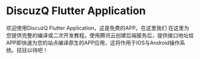 # DiscuzQ Flutter Application
欢迎使用DiscuzQ Flutter Application，这是免费的APP。在这里我们
在这里为您提供完整的编译或二次开发教程。使用腾讯云创建后端服务后，提供接口地址给APP即快速为您的站点编译原生的APP应用，这将作用于IOS与Android操作系统。拭目以待吧！